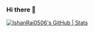 ### Hi there 👋

<!--
**IshanRai0506/ISHANRAI0506** is a ✨ _special_ ✨ repository because its `README.md` (this file) appears on your GitHub profile.

Here are some ideas to get you started:

- 🔭 I’m currently working on ...
- 🌱 I’m currently learning ...
- 👯 I’m looking to collaborate on ...
- 🤔 I’m looking for help with ...
- 💬 Ask me about ...
- 📫 How to reach me: ...
- 😄 Pronouns: ...
- ⚡ Fun fact: ...
-->
[![IshanRai0506's GitHub | Stats](https://stats.quine.sh/IshanRai0506/github?theme=dark)](https://quine.sh?utm_source=widgets&utm_campaign=IshanRai0506)

